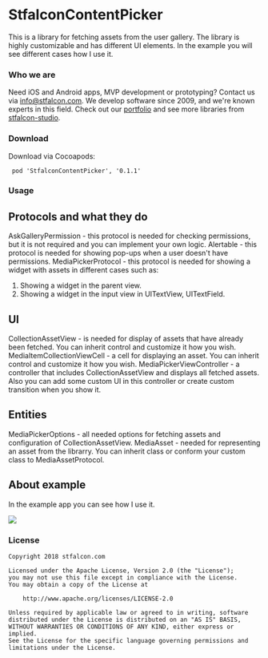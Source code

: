# StfalconContentPicker 

This is a library for fetching assets from the user gallery. The library is highly customizable and has different UI elements. In the example you will see different cases how I use it.

### Who we are
Need iOS and Android apps, MVP development or prototyping? Contact us via info@stfalcon.com. We develop software since 2009, and we're known experts in this field. Check out our [portfolio](https://stfalcon.com/en/portfolio) and see more libraries from [stfalcon-studio](https://stfalcon.com/en/opensource).

### Download

Download via Cocoapods:
```pod
 pod 'StfalconContentPicker', '0.1.1'
```

### Usage
 
 ## Protocols and what they do

  AskGalleryPermission - this protocol is needed for checking permissions, but  it is not required and you can implement your own logic.
  Alertable - this protocol is needed for showing pop-ups when a user doesn't have permissions.
 MediaPickerProtocol - this protocol is needed for showing a widget with assets in different cases such as:
  1. Showing a widget in the parent view.
  2. Showing a widget in the input view in UITextView, UITextField.

## UI

CollectionAssetView - is needed for display of assets that have already been fetched. You can inherit control and customize it how you wish.
MediaItemCollectionViewCell - a cell for displaying an asset. You can inherit control  and customize it how you wish. 
MediaPickerViewController - a controller that includes CollectionAssetView and displays all fetched assets. Also you can add some custom UI in this controller or create custom transition when you show it.
 
## Entities

MediaPickerOptions - all needed options for fetching assets and configuration of CollectionAssetView.
MediaAsset - needed for representing an asset from the librarry. You can inherit class or conform your custom class to MediaAssetProtocol.

## About example

In the example app you can see how I use it.

![](https://media.giphy.com/media/1nQa6kuVEmdmEyT875/200w_d.gif)


### License

```
Copyright 2018 stfalcon.com

Licensed under the Apache License, Version 2.0 (the "License");
you may not use this file except in compliance with the License.
You may obtain a copy of the License at

    http://www.apache.org/licenses/LICENSE-2.0

Unless required by applicable law or agreed to in writing, software
distributed under the License is distributed on an "AS IS" BASIS,
WITHOUT WARRANTIES OR CONDITIONS OF ANY KIND, either express or implied.
See the License for the specific language governing permissions and
limitations under the License.
```
